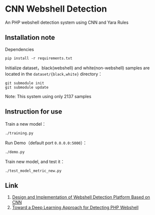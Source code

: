 # CNN Webshell Detection

An PHP webshell detection system using CNN and Yara Rules

## Installation note

Dependencies

```
pip install -r requirements.txt
```

Initialize dataset，black(webshell) and white(non-webshell) samples are located in the `dataset/{black,white}` directory：

```
git submodule init
git submodule update
```
Note: This system using only 2137 samples


## Instruction for use

Train a new model：

```
./training.py
```

Run Demo（default port `0.0.0.0:5000`）：

```
./demo.py
```

Train new model, and test it：

```
./test_model_metric_new.py
```


## Link

1. [Design and Implementation of Webshell Detection Platform Based on CNN](https://www.grassfish.net/2017/11/18/cnn-webshell-detect/)
2. [Toward a Deep Learning Approach for Detecting PHP Webshell](https://repository.vnu.edu.vn/bitstream/VNU_123/138340/1/2019_KY_Toward_a_Deep_Learning.pdf)
